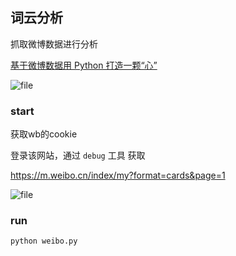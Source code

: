 ## 词云分析

抓取微博数据进行分析

[基于微博数据用 Python 打造一颗“心”](https://www.cnblogs.com/zhijun/p/python-heart.html)

![file](https://dn-phphub.qbox.me/uploads/images/201711/30/5978/rcu2JxB41B.png)



### start

获取wb的cookie 

登录该网站，通过 `debug` 工具  获取

https://m.weibo.cn/index/my?format=cards&page=1

![file](https://dn-phphub.qbox.me/uploads/images/201711/30/5978/7iCaDvo64b.png)

### run

````
python weibo.py
````



